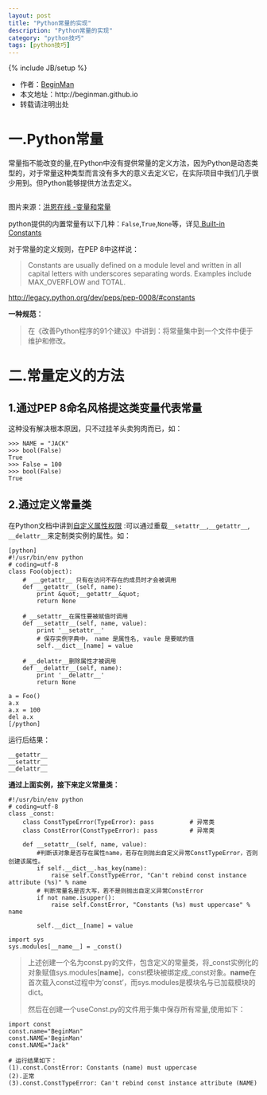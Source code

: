 ```yaml
---
layout: post
title: "Python常量的实现"
description: "Python常量的实现"
category: "python技巧"
tags: [python技巧]
---
```

{% include JB/setup %}
<ul>
    <li>作者：<a href="http://weibo.com/beginman" target="blank">BeginMan</a></li>
    <li>本文地址：http://beginman.github.io</li>
    <li>转载请注明出处</li>
</ul>
<h1>一.Python常量</h1>

<p>常量指不能改变的量,在Python中没有提供常量的定义方法，因为Python是动态类型的，对于常量这种类型而言没有多大的意义去定义它，在实际项目中我们几乎很少用到。但Python能够提供方法去定义。</p>

<p><img src="http://edutech.xmu.edu.cn/hongen/pc/oa/ac2k/img/ac2k1604.gif" alt="" /></p>

<p>图片来源：<a href="http://edutech.xmu.edu.cn/hongen/pc/oa/ac2k/ac2k1603.htm">洪恩在线 -变量和常量</a></p>

<p>python提供的内置常量有以下几种：<code>False</code>,<code>True</code>,<code>None</code>等，详见<a href="https://docs.python.org/2/library/constants.html"> Built-in Constants </a></p>

<!--more-->

<p>对于常量的定义规则，在PEP 8中这样说：</p>

<blockquote>
  <p>Constants are usually defined on a module level and written in all capital letters with underscores separating words. Examples include MAX_OVERFLOW and TOTAL.</p>
</blockquote>

<p><a href="http://legacy.python.org/dev/peps/pep-0008/#constants">http://legacy.python.org/dev/peps/pep-0008/#constants</a></p>

<p><strong>一种规范：</strong></p>

<blockquote>
  <p>在《改善Python程序的91个建议》中讲到：将常量集中到一个文件中便于维护和修改。</p>
</blockquote>

<h1>二.常量定义的方法</h1>

<h2>1&#46;通过PEP 8命名风格提这类变量代表常量</h2>

<p>这种没有解决根本原因，只不过挂羊头卖狗肉而已，如：</p>

<pre><code>&gt;&gt;&gt; NAME = "JACK"
&gt;&gt;&gt; bool(False)
True
&gt;&gt;&gt; False = 100
&gt;&gt;&gt; bool(False)
True
</code></pre>

<h2>2&#46;通过定义常量类</h2>

<p>在Python文档中讲到<a href="http://docspy3zh.readthedocs.org/en/latest/reference/datamodel.html#attribute-access">自定义属性权限</a> :可以通过重载<code>__setattr__</code>,<code>__getattr__</code>, <code>__delattr__</code>来定制类实例的属性。如：</p>

<pre><code>[python]
#!/usr/bin/env python
# coding=utf-8
class Foo(object):
    #  __getattr__ 只有在访问不存在的成员时才会被调用
    def __getattr__(self, name):
        print &amp;quot;__getattr__&amp;quot;
        return None

    # __setattr__在属性要被赋值时调用
    def __setattr__(self, name, value):
        print '__setattr__'
        # 保存实例字典中， name 是属性名, vaule 是要赋的值
        self.__dict__[name] = value 

    # __delattr__删除属性才被调用
    def __delattr__(self, name):
        print '__delattr__'
        return None

a = Foo()
a.x
a.x = 100
del a.x
[/python]
</code></pre>

<p>运行后结果：</p>

<pre><code>__getattr__
__setattr__
__delattr__
</code></pre>

<p><strong>通过上面实例，接下来定义常量类：</strong></p>

<pre><code>#!/usr/bin/env python
# coding=utf-8
class _const:
    class ConstTypeError(TypeError): pass          # 异常类
    class ConstError(ConstTypeError): pass         # 异常类

    def __setattr__(self, name, value):
        #判断该对象是否存在属性name，若存在则抛出自定义异常ConstTypeError，否则创建该属性。
        if self.__dict__.has_key(name):          
            raise self.ConstTypeError, "Can't rebind const instance attribute (%s)" % name
        # 判断常量名是否大写，若不是则抛出自定义异常ConstError
        if not name.isupper():
            raise self.ConstError, "Constants (%s) must uppercase" % name

        self.__dict__[name] = value

import sys
sys.modules[__name__] = _const()
</code></pre>

<blockquote>
  <p>上述创建一个名为const.py的文件，包含定义的常量类，将_const实例化的对象赋值sys.modules[<strong>name</strong>]，const模块被绑定成_const对象。<strong>name</strong>在首次载入const过程中为’const’，而sys.modules是模块名与已加载模块的dict。</p>
  
  <p>然后在创建一个useConst.py的文件用于集中保存所有常量,使用如下：</p>
</blockquote>

<pre><code>import const
const.name="BeginMan"     
const.NAME='BeginMan'
const.NAME="Jack"

# 运行结果如下：
(1).const.ConstError: Constants (name) must uppercase  
(2).正常
(3).const.ConstTypeError: Can't rebind const instance attribute (NAME)
</code></pre>
